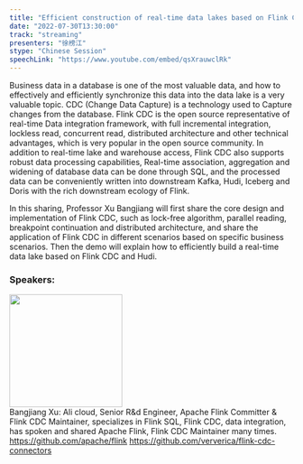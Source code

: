 ```yaml
---
title: "Efficient construction of real-time data lakes based on Flink CDC and Hudi"
date: "2022-07-30T13:30:00"
track: "streaming"
presenters: "徐榜江"
stype: "Chinese Session"
speechLink: "https://www.youtube.com/embed/qsXrauwclRk"
---
```

Business data in a database is one of the most valuable data, and how to effectively and efficiently synchronize this data into the data lake is a very valuable topic.
CDC (Change Data Capture) is a technology used to Capture changes from the database. Flink CDC is the open source representative of real-time Data integration framework, with full incremental integration, lockless read, concurrent read, distributed architecture and other technical advantages, which is very popular in the open source community. In addition to real-time lake and warehouse access, Flink CDC also supports robust data processing capabilities, Real-time association, aggregation and widening of database data can be done through SQL, and the processed data can be conveniently written into downstream Kafka, Hudi, Iceberg and Doris with the rich downstream ecology of Flink.

In this sharing, Professor Xu Bangjiang will first share the core design and implementation of Flink CDC, such as lock-free algorithm, parallel reading, breakpoint continuation and distributed architecture, and share the application of Flink CDC in different scenarios based on specific business scenarios. Then the demo will explain how to efficiently build a real-time data lake based on Flink CDC and Hudi.
 ### Speakers: 
 <img src="images/speaker/1109.png" width="200" /><br>Bangjiang Xu: Ali cloud, Senior R&d Engineer, Apache Flink Committer & Flink CDC Maintainer, specializes in Flink SQL, Flink CDC, data integration, has spoken and shared Apache Flink, Flink CDC Maintainer many times.
https://github.com/apache/flink
https://github.com/ververica/flink-cdc-connectors

 